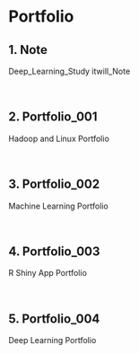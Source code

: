 # **Portfolio**

## 1. Note
Deep_Learning_Study
itwill_Note

<br>

## 2. Portfolio_001
Hadoop and Linux Portfolio

<br>

## 3. Portfolio_002
Machine Learning Portfolio

<br>

## 4. Portfolio_003
R Shiny App Portfolio

<br>

## 5. Portfolio_004
Deep Learning Portfolio
